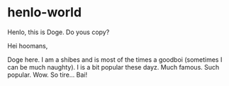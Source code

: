 # henlo-world
Henlo, this is Doge. Do yous copy?

Hei hoomans,

Doge here. I am a shibes and is most of the times a goodboi (sometimes I can be much naughty).
I is a bit popular these dayz. Much famous. Such popular. Wow. So tire... Bai!
